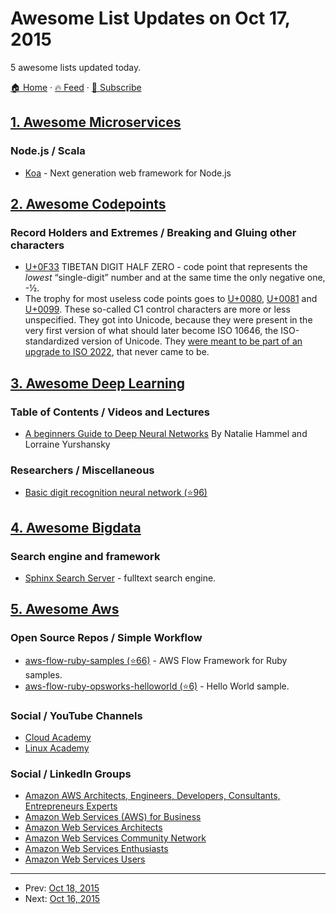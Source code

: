 # Awesome List Updates on Oct 17, 2015

5 awesome lists updated today.

[🏠 Home](/README.md) · [🔥 Feed](https://test.trackawesomelist.com/feed.xml) · [📮 Subscribe](https://trackawesomelist.us17.list-manage.com/subscribe?u=d2f0117aa829c83a63ec63c2f&id=36a103854c)



## [1. Awesome Microservices](/content/mfornos/awesome-microservices/README.md)

### Node.js / Scala

*   [Koa](http://koajs.com/) - Next generation web framework for Node.js

## [2. Awesome Codepoints](/content/Codepoints/awesome-codepoints/README.md)

### Record Holders and Extremes / Breaking and Gluing other characters

*   [U+0F33](https://codepoints.net/U+0F33) TIBETAN DIGIT HALF ZERO - code point that
    represents the *lowest* “single-digit” number and at the same time the
    only negative one, -½.
*   The trophy for most useless code points goes to
    [U+0080](https://codepoints.net/U+0080),
    [U+0081](https://codepoints.net/U+0081) and
    [U+0099](https://codepoints.net/U+0099). These so-called C1 control
    characters are more or less unspecified. They got into Unicode, because
    they were present in the very first version of what should later become ISO
    10646, the ISO-standardized version of Unicode. They [were meant to be part
    of an upgrade to ISO
    2022](http://unicode.org/mail-arch/unicode-ml/y2015-m10/0050.html), that
    never came to be.

## [3. Awesome Deep Learning](/content/ChristosChristofidis/awesome-deep-learning/README.md)

### Table of Contents / Videos and Lectures

*   [A beginners Guide to Deep Neural Networks](http://googleresearch.blogspot.com/2015/09/a-beginners-guide-to-deep-neural.html) By Natalie Hammel and Lorraine Yurshansky

### Researchers / Miscellaneous

*   [Basic digit recognition neural network (⭐96)](https://github.com/joeledenberg/DigitRecognition)

## [4. Awesome Bigdata](/content/newTendermint/awesome-bigdata/README.md)

### Search engine and framework

*   [Sphinx Search Server](http://sphinxsearch.com/) - fulltext search engine.

## [5. Awesome Aws](/content/donnemartin/awesome-aws/README.md)

### Open Source Repos / Simple Workflow

*   [aws-flow-ruby-samples (⭐66)](https://github.com/awslabs/aws-flow-ruby-samples) - AWS Flow Framework for Ruby samples.
*   [aws-flow-ruby-opsworks-helloworld (⭐6)](https://github.com/awslabs/aws-flow-ruby-opsworks-helloworld) - Hello World sample.

### Social / YouTube Channels

*   [Cloud Academy](https://www.youtube.com/channel/UCeRY0LppLWdxWAymRANTb0g/videos)
*   [Linux Academy](https://www.youtube.com/user/pineheadtv/playlists)

### Social / LinkedIn Groups

*   [Amazon AWS Architects, Engineers, Developers, Consultants, Entrepreneurs Experts](https://www.linkedin.com/grps?gid=3748455)
*   [Amazon Web Services (AWS) for Business](https://www.linkedin.com/grps?gid=5122002)
*   [Amazon Web Services Architects](https://www.linkedin.com/grps?gid=4233997)
*   [Amazon Web Services Community Network](https://www.linkedin.com/grp/home?gid=49531)
*   [Amazon Web Services Enthusiasts](https://www.linkedin.com/grps?gid=2485626)
*   [Amazon Web Services Users](https://www.linkedin.com/grps?gid=86137)

---

- Prev: [Oct 18, 2015](/content/2015/10/18/README.md)
- Next: [Oct 16, 2015](/content/2015/10/16/README.md)